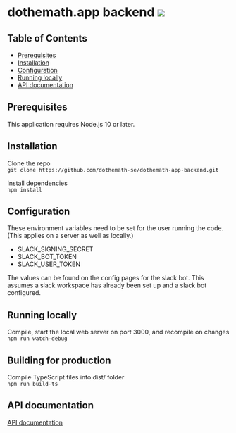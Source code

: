 # dothemath.app backend ![](https://github.com/dothemath-se/dothemath-app-backend/workflows/Deploy%20to%20Azure/badge.svg)

## Table of Contents

- [Prerequisites](#prerequisites)
- [Installation](#installation)
- [Configuration](#configuration)
- [Running locally](#running-locally)
- [API documentation](#api-documentation)

## Prerequisites

This application requires Node.js 10 or later.

## Installation

Clone the repo  
`git clone https://github.com/dothemath-se/dothemath-app-backend.git`

Install dependencies  
`npm install`

## Configuration

These environment variables need to be set for the user running the code. (This applies on a server as well as locally.)

- SLACK_SIGNING_SECRET
- SLACK_BOT_TOKEN
- SLACK_USER_TOKEN

The values can be found on the config pages for the slack bot. This assumes a slack workspace has already been set up and a slack bot configured.

## Running locally

Compile, start the local web server on port 3000, and recompile on changes  
`npm run watch-debug`

## Building for production
 
Compile TypeScript files into dist/ folder  
`npm run build-ts`

## API documentation

[API documentation](API.md)
